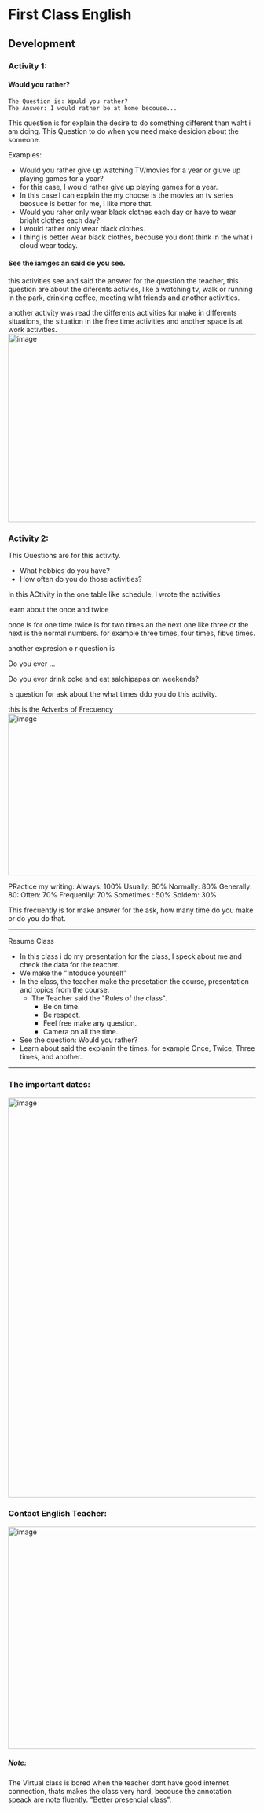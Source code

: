 # First Class English

## Development

### Activity 1:

#### Would you rather?
```
The Question is: Wpuld you rather?
The Answer: I would rather be at home becouse...
```

This question is for explain the desire to do something different than waht i am doing.
This Question to do when you need make desicion about the someone.

Examples: 
 - Would you rather give up watching TV/movies for a year or giuve up playing games for a year?
  - for this case, I would rather give up playing games for a year.
   - In this case I can explain the my choose is the movies an tv series beosuce is better for me, I like more that.
 - Would you raher only wear black clothes each day or have to wear bright clothes each day?
  - I would rather only wear black clothes.
  - I thing is better wear black clothes, becouse you dont think in the what i cloud wear today.

####  See the iamges an said do you see.

this activities see and said the answer for the question the teacher, this question are about the diferents activies, like a watching tv, walk or running in the park, drinking coffee, meeting wiht friends and another activities.

another activity was read the differents activities for make in differents situations, the situation in the free time activities and another space is at work activities.
<img width="703" height="383" alt="image" src="https://github.com/user-attachments/assets/78cd6d73-9ea2-4114-8c8f-d5f54335271b" />

### Activity 2:

This Questions are for this activity.

- What hobbies do you have?
- How often do you do those activities?

In this ACtivity in the one table like schedule, I wrote the activities 

learn about the once and twice

once is for one time
twice is for two times
an the next one like three or the next is the normal numbers. for example three times, four times, fibve times.

another expresion o r question is 

Do you ever ...

Do you ever drink coke and eat salchipapas on weekends?

is question for ask about the what times ddo you do this activity.

this is the Adverbs of Frecuency
<img width="533" height="329" alt="image" src="https://github.com/user-attachments/assets/5771faa6-56e6-4e36-b3a9-0dd3dc84361e" />

PRactice my writing:
Always: 100%
Usually: 90%
Normally: 80%
Generally: 80:
Often: 70%
Frequenlly: 70%
Sometimes : 50%
Soldem: 30%

This frecuently is for make answer for the ask, how many time do you make or do you do that.

---

Resume Class
- In this class i do my presentation for the class, I speck about me and check the data for the teacher.
- We make the "Intoduce yourself"
- In the class, the teacher make the presetation the course, presentation and topics from the course.
  - The Teacher said the "Rules of the class".
    - Be on time.
    - Be respect.
    - Feel free make any question.
    - Camera on all the time.
- See the question: Would you rather?
- Learn about said the explanin the times. for example Once, Twice, Three times, and another.
---

### The important dates:
<img width="1188" height="813" alt="image" src="https://github.com/user-attachments/assets/1a055002-bb7e-42c5-b774-1b82bdcb0d33" />


### Contact English Teacher:
<img width="815" height="452" alt="image" src="https://github.com/user-attachments/assets/adefbe10-bdc9-4fea-be5c-9a14532eb2c2" />

##### Note:
The Virtual class is bored when the teacher dont have good internet connection, thats makes the class very hard, becouse the annotation speack are note fluently.
"Better presencial class".
